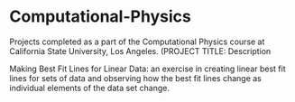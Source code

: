 # Computational-Physics

Projects completed as a part of the Computational Physics course at California State University, Los Angeles. 
(PROJECT TITLE: Description

Making Best Fit Lines for Linear Data: an exercise in creating linear best fit lines for sets of data and observing how the best fit lines change as individual elements of the data set change. 
